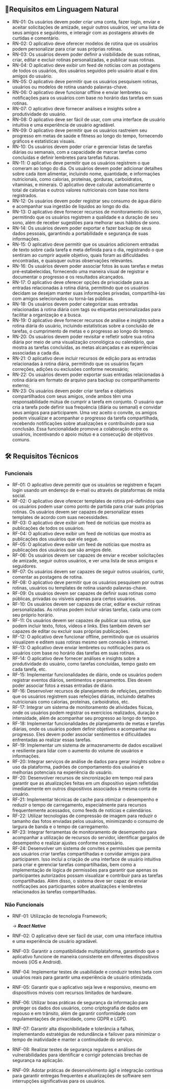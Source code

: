## 🎈Requisitos em Linguagem Natural
- RN-01: Os usuários devem poder criar uma conta, fazer login, enviar e aceitar solicitações de amizade, seguir outros usuários, ver uma lista de seus amigos e seguidores, e interagir com as postagens através de curtidas e comentário.
- RN-02: O aplicativo deve oferecer modelos de rotina que os usuários podem personalizar para criar suas próprias rotinas. 
- RN-03: Os usuários devem poder definir a visibilidade de suas rotinas, criar, editar e excluir rotinas personalizadas, e publicar suas rotinas.
- RN-04: O aplicativo deve exibir um feed de notícias com as postagens de todos os usuários, dos usuários seguidos pelo usuário atual e dos amigos do usuário.
- RN-05: O aplicativo deve permitir que os usuários pesquisem rotinas, usuários ou modelos de rotina usando palavras-chave.
- RN-06: O aplicativo deve funcionar offline e enviar lembretes ou notificações para os usuários com base no horário das tarefas em suas rotinas.
- RN-07: O aplicativo deve fornecer análises e insights sobre a produtividade do usuário.
- RN-08: O aplicativo deve ser fácil de usar, com uma interface de usuário intuitiva e uma experiência de usuário agradável.
- RN-09: O aplicativo deve permitir que os usuários rastreiem seu progresso em metas de saúde e fitness ao longo do tempo, fornecendo gráficos e estatísticas visuais.
- RN-10: Os usuários devem poder criar e gerenciar listas de tarefas diárias ou semanais, com a capacidade de marcar tarefas como concluídas e definir lembretes para tarefas futuras.
- RN-11: O aplicativo deve permitir que os usuários registrem o que comeram ao longo do dia. Os usuários devem poder adicionar detalhes sobre cada item alimentar, incluindo nome, quantidade, e informações nutricionais, como calorias, proteínas, gorduras, carboidratos, vitaminas, e minerais. O aplicativo deve calcular automaticamente o total de calorias e outros valores  nutricionais com base nos itens registrados.
- RN-12: Os usuários devem poder registrar seu consumo de água diário e acompanhar sua ingestão de líquidos ao longo do dia.
- RN-13: O aplicativo deve fornecer recursos de monitoramento do sono, permitindo que os usuários registrem a qualidade e a duração de seu sono, além de receber sugestões para melhorar seus hábitos de sono.
- RN-14: Os usuários devem poder exportar e fazer backup de seus dados pessoais, garantindo a portabilidade e segurança de suas informações.
- RN-15: O aplicativo deve permitir que os usuários adicionem entradas de texto sobre cada tarefa e meta definida para o dia, registrando o que sentiram ao cumprir aquele objetivo, quais foram as dificuldades encontradas, e quaisquer outras observações relevantes.
- RN-16: Os usuários devem poder associar fotos às suas tarefas e metas pré-estabelecidas, fornecendo uma maneira visual de registrar e documentar o progresso e os resultados alcançados.
- RN-17: O aplicativo deve oferecer opções de privacidade para as entradas relacionadas à rotina diária, permitindo que os usuários decidam se desejam manter suas informações privadas, compartilhá-las com amigos selecionados ou torná-las públicas.
- RN-18: Os usuários devem poder categorizar suas entradas relacionadas à rotina diária com tags ou etiquetas personalizadas para facilitar a organização e a busca.
- RN-19: O aplicativo deve fornecer recursos de análise e insights sobre a rotina diária do usuário, incluindo estatísticas sobre a conclusão de tarefas, o cumprimento de metas e o progresso ao longo do tempo.
- RN-20: Os usuários devem poder revisitar e refletir sobre sua rotina diária por meio de uma visualização cronológica ou calendário, que mostra as tarefas concluídas, as metas alcançadas e as experiências associadas a cada dia.
- RN-21: O aplicativo deve incluir recursos de edição para as entradas relacionadas à rotina diária, permitindo que os usuários façam correções, adições ou exclusões conforme necessário;
- RN-22: Os usuários devem poder exportar suas entradas relacionadas à rotina diária em formato de arquivo para backup ou compartilhamento externo;
- RN-23: Os usuários devem poder criar tarefas e objetivos compartilhados com seus amigos, onde ambos têm uma responsabilidade mútua de cumprir a tarefa em conjunto. O usuário que cria a tarefa pode definir sua frequência (diária ou semanal) e convidar seus amigos para participarem. Uma vez aceito o convite, os amigos podem visualizar e acompanhar o progresso da tarefa compartilhada, recebendo notificações sobre atualizações e contribuindo para sua conclusão. Essa funcionalidade promove a colaboração entre os usuários, incentivando o apoio mútuo e a consecução de objetivos comuns.


## 🛠 Requisitos Técnicos

### Funcionais
- RF-01:  O aplicativo deve permitir que os usuários se registrem e façam login usando um endereço de e-mail ou através de plataformas de mídia social.
- RF-02:  O aplicativo deve oferecer templates de rotina pré-definidos que os usuários podem usar como ponto de partida para criar suas próprias rotinas. Os usuários devem ser capazes de personalizar esses templates de acordo com suas necessidades.
- RF-03: O aplicativo deve exibir um feed de notícias que mostra as publicações de todos os usuários.
- RF-04: O aplicativo deve exibir um feed de notícias que mostra as publicações dos usuários que ele segue.
- RF-05: O aplicativo deve exibir um feed de notícias que mostra as publicações dos usuários que são amigos dele.
- RF-06: Os usuários devem ser capazes de enviar e receber solicitações de amizade, seguir outros usuários, e ver uma lista de seus amigos e seguidores.
- RF-07: Os usuários devem ser capazes de seguir outros usuários, curtir, comentar as postagens de rotina.
- RF-08: O aplicativo deve permitir que os usuários pesquisem por outras rotinas, usuários ou templates de rotina usando palavras-chave.
- RF-09: Os usuários devem ser capazes de definir suas rotinas como públicas, privadas ou visíveis apenas para certos usuários.
- RF-10: Os usuários devem ser capazes de criar, editar e excluir rotinas personalizadas. As rotinas podem incluir várias tarefas, cada uma com seu próprio horário.
- RF-11: Os usuários devem ser capazes de publicar sua rotina, que podem incluir texto, fotos, vídeos e links. Eles também devem ser capazes de editar ou excluir suas próprias publicações.
- RF-12: O aplicativo deve funcionar offline, permitindo que os usuários visualizem e editem suas rotinas mesmo sem conexão à internet.
- RF-13: O aplicativo deve enviar lembretes ou notificações para os usuários com base no horário das tarefas em suas rotinas.
- RF-14: O aplicativo deve fornecer análises e insights sobre a produtividade do usuário, como tarefas concluídas, tempo gasto em cada tarefa, etc.
- RF-15: Implementar funcionalidades de diário, onde os usuários podem registrar eventos diários, sentimentos e pensamentos. Eles devem poder associar fotos a essas entradas de diário.
- RF-16: Desenvolver recursos de planejamento de refeições, permitindo que os usuários registrem suas refeições diárias, incluindo detalhes nutricionais como calorias, proteínas, carboidratos, etc.
- RF-17: Integrar um sistema de monitoramento de atividades físicas, onde os usuários podem registrar os exercícios realizados, duração e intensidade, além de acompanhar seu progresso ao longo do tempo.
- RF-18: Implementar funcionalidades de planejamento de metas e tarefas diárias, onde os usuários podem definir objetivos e acompanhar seu progresso. Eles devem poder associar sentimentos e dificuldades enfrentadas ao realizar essas tarefas.
- RF-19: Implementar um sistema de armazenamento de dados escalável e resiliente para lidar com o aumento do volume de usuários e informações.
- RF-20: Integrar serviços de análise de dados para gerar insights sobre o uso da plataforma, padrões de comportamento dos usuários e melhorias potenciais na experiência do usuário.
- RF-20: Desenvolver recursos de sincronização em tempo real para garantir que as atualizações feitas em um dispositivo sejam refletidas imediatamente em outros dispositivos associados à mesma conta de usuário.
- RF-21: Implementar técnicas de cache para otimizar o desempenho e reduzir o tempo de carregamento, especialmente para recursos frequentemente acessados, como feeds de notícias e calendários.
- RF-22: Utilizar tecnologias de compressão de imagem para reduzir o tamanho das fotos enviadas pelos usuários, minimizando o consumo de largura de banda e o tempo de carregamento.
- RF-23: Integrar ferramentas de monitoramento de desempenho para acompanhar a utilização de recursos do servidor, identificar gargalos de desempenho e realizar ajustes conforme necessário.
- RF-24: Desenvolver um sistema de convites e permissões que permita aos usuários criar tarefas compartilhadas e convidar amigos para participarem. Isso inclui a criação de uma interface de usuário intuitiva para criar e gerenciar tarefas compartilhadas, bem como a implementação de lógica de permissões para garantir que apenas os participantes autorizados possam visualizar e contribuir para as tarefas compartilhadas. Além disso, o sistema deve ser capaz de enviar notificações aos participantes sobre atualizações e lembretes relacionados às tarefas compartilhadas.


### Não Funcionais
- RNF-01: Utilização de tecnologia Framework;

    → ***React Native***
- RNF-02: O aplicativo deve ser fácil de usar, com uma interface intuitiva e uma experiência de usuário agradável.
- RNF-03: Garantir a compatibilidade multiplataforma, garantindo que o aplicativo funcione de maneira consistente em diferentes dispositivos móveis (iOS e Android).
- RNF-04: Implementar testes de usabilidade e conduzir testes beta com usuários reais para garantir uma experiência de usuário otimizada.
- RNF-05: Garantir que o aplicativo seja leve e responsivo, mesmo em dispositivos móveis com recursos limitados de hardware.
- RNF-06: Utilizar boas práticas de segurança da informação para proteger os dados dos usuários, como criptografia de dados em repouso e em trânsito, além de garantir conformidade com regulamentações de privacidade, como GDPR e LGPD.
- RNF-07: Garantir alta disponibilidade e tolerância a falhas, implementando estratégias de redundância e failover para minimizar o tempo de inatividade e manter a continuidade do serviço.
- RNF-08: Realizar testes de segurança regulares e análises de vulnerabilidades para identificar e corrigir potenciais brechas de segurança na aplicação.
- RNF-09: Adotar práticas de desenvolvimento ágil e integração contínua para garantir entregas frequentes e atualizações de software sem interrupções significativas para os usuários.

